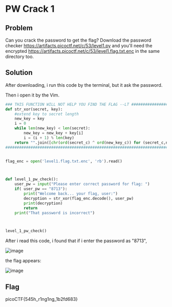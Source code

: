 # PW Crack 1
## Problem 
Can you crack the password to get the flag?
Download the password checker https://artifacts.picoctf.net/c/53/level1.py and you'll need the encrypted https://artifacts.picoctf.net/c/53/level1.flag.txt.enc in the same directory too. 
## Solution 
After downloading, i run this code by the terminal, but it ask the password. 

Then i open it by the Vim.

```python 
### THIS FUNCTION WILL NOT HELP YOU FIND THE FLAG --LT ########################
def str_xor(secret, key):
    #extend key to secret length
    new_key = key
    i = 0
    while len(new_key) < len(secret):
        new_key = new_key + key[i]
        i = (i + 1) % len(key)        
    return "".join([chr(ord(secret_c) ^ ord(new_key_c)) for (secret_c,new_key_c) in zip(secret,new_key)])
###############################################################################


flag_enc = open('level1.flag.txt.enc', 'rb').read()



def level_1_pw_check():
    user_pw = input("Please enter correct password for flag: ")
    if( user_pw == "8713"):
        print("Welcome back... your flag, user:")
        decryption = str_xor(flag_enc.decode(), user_pw)
        print(decryption)
        return
    print("That password is incorrect")



level_1_pw_check()

```
After i read this code, i found that if i enter the password as "8713", 

![image](https://user-images.githubusercontent.com/84562630/160232882-89d7f578-e18e-47e1-bccf-ce11dab74bd5.png)

the flag appears: 

![image](https://user-images.githubusercontent.com/84562630/160232904-e030f4d9-fa58-4803-981b-2ba790be1254.png)
## Flag
picoCTF{545h_r1ng1ng_1b2fd683}

